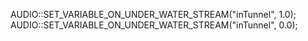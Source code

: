 AUDIO::SET_VARIABLE_ON_UNDER_WATER_STREAM("inTunnel", 1.0);
AUDIO::SET_VARIABLE_ON_UNDER_WATER_STREAM("inTunnel", 0.0);